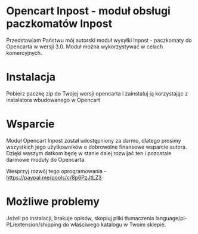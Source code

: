 # Opencart Inpost - moduł obsługi paczkomatów Inpost
Przedstawiam Państwu mój autorski moduł wysyłki Inpost - paczkomaty do Opencarta w wersji 3.0. Moduł można wykorzystywać w celach komercyjnych.

# Instalacja
Pobierz paczkę zip do Twojej wersji opencarta i zainstaluj ją korzystając z instalatora wbudowanego w Opencart

# Wsparcie
Moduł Opencart Inpost został udostępniony za darmo, dlatego prosimy wszystkich jego użytkowników o dobrowolne finansowe wsparcie autora. Dzięki waszym datkom będę w stanie dalej rozwijać ten i pozostałe darmowe moduły do Opencarta.

Wesprzyj rozwój tego oprogramowania - https://paypal.me/pools/c/8p6PzJtLZ3

# Możliwe problemy
Jeżeli po instalacji, brakuje opisów, skopiuj pliki tłumaczenia language/pl-PL/extension/shipping do właściwego katalogu w Twoim sklepie.
